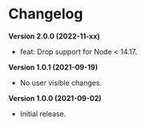 # Changelog

**Version 2.0.0 (2022-11-xx)**

- feat: Drop support for Node < 14.17.

**Version 1.0.1 (2021-09-19)**

- No user visible changes.

**Version 1.0.0 (2021-09-02)**

- Initial release.
